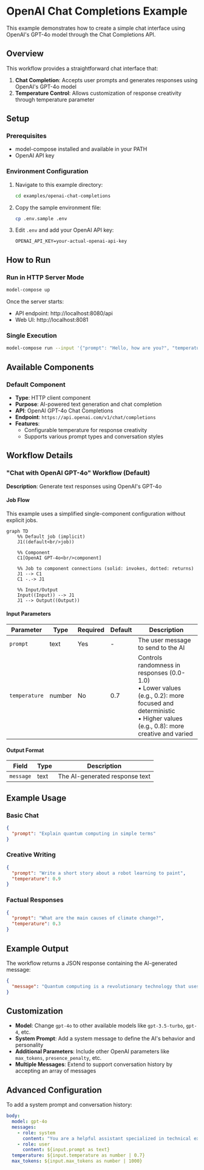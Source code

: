 # OpenAI Chat Completions Example

This example demonstrates how to create a simple chat interface using OpenAI's GPT-4o model through the Chat Completions API.

## Overview

This workflow provides a straightforward chat interface that:

1. **Chat Completion**: Accepts user prompts and generates responses using OpenAI's GPT-4o model
2. **Temperature Control**: Allows customization of response creativity through temperature parameter

## Setup

### Prerequisites

- model-compose installed and available in your PATH
- OpenAI API key

### Environment Configuration

1. Navigate to this example directory:
   ```bash
   cd examples/openai-chat-completions
   ```

2. Copy the sample environment file:
   ```bash
   cp .env.sample .env
   ```

3. Edit `.env` and add your OpenAI API key:
   ```env
   OPENAI_API_KEY=your-actual-openai-api-key
   ```

## How to Run

### Run in HTTP Server Mode

```bash
model-compose up
```

Once the server starts:
- API endpoint: http://localhost:8080/api
- Web UI: http://localhost:8081

### Single Execution

```bash
model-compose run --input '{"prompt": "Hello, how are you?", "temperature": 0.7}'
```

## Available Components

### Default Component
- **Type**: HTTP client component
- **Purpose**: AI-powered text generation and chat completion
- **API**: OpenAI GPT-4o Chat Completions
- **Endpoint**: `https://api.openai.com/v1/chat/completions`
- **Features**:
  - Configurable temperature for response creativity
  - Supports various prompt types and conversation styles

## Workflow Details

### "Chat with OpenAI GPT-4o" Workflow (Default)

**Description**: Generate text responses using OpenAI's GPT-4o

#### Job Flow

This example uses a simplified single-component configuration without explicit jobs.

```mermaid
graph TD
    %% Default job (implicit)
    J1((default<br/>job))

    %% Component
    C1[OpenAI GPT-4o<br/>component]

    %% Job to component connections (solid: invokes, dotted: returns)
    J1 --> C1
    C1 -.-> J1

    %% Input/Output
    Input((Input)) --> J1
    J1 --> Output((Output))
```

#### Input Parameters

| Parameter | Type | Required | Default | Description |
|-----------|------|----------|---------|-------------|
| `prompt` | text | Yes | - | The user message to send to the AI |
| `temperature` | number | No | 0.7 | Controls randomness in responses (0.0-1.0)<br/>• Lower values (e.g., 0.2): more focused and deterministic<br/>• Higher values (e.g., 0.8): more creative and varied |

#### Output Format

| Field | Type | Description |
|-------|------|-------------|
| `message` | text | The AI-generated response text |

## Example Usage

### Basic Chat
```json
{
  "prompt": "Explain quantum computing in simple terms"
}
```

### Creative Writing
```json
{
  "prompt": "Write a short story about a robot learning to paint",
  "temperature": 0.9
}
```

### Factual Responses
```json
{
  "prompt": "What are the main causes of climate change?",
  "temperature": 0.3
}
```

## Example Output

The workflow returns a JSON response containing the AI-generated message:

```json
{
  "message": "Quantum computing is a revolutionary technology that uses the principles of quantum mechanics..."
}
```

## Customization

- **Model**: Change `gpt-4o` to other available models like `gpt-3.5-turbo`, `gpt-4`, etc.
- **System Prompt**: Add a system message to define the AI's behavior and personality
- **Additional Parameters**: Include other OpenAI parameters like `max_tokens`, `presence_penalty`, etc.
- **Multiple Messages**: Extend to support conversation history by accepting an array of messages

## Advanced Configuration

To add a system prompt and conversation history:

```yaml
body:
  model: gpt-4o
  messages:
    - role: system
      content: "You are a helpful assistant specialized in technical explanations."
    - role: user
      content: ${input.prompt as text}
  temperature: ${input.temperature as number | 0.7}
  max_tokens: ${input.max_tokens as number | 1000}
```
